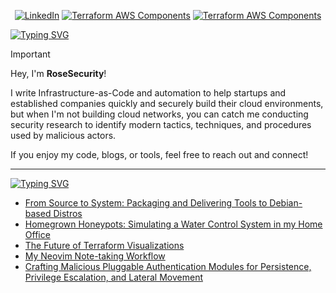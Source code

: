 <p align="center">
  <a href="https://www.linkedin.com/in/rosesecurity" title="LinkedIn"><img src="https://img.shields.io/badge/LinkedIn-blue.svg?style=for-the-badge" alt="LinkedIn"></a>
  <a href="https://github.com/cloudposse/terraform-aws-components" title="Terraform AWS Components"><img src="https://img.shields.io/badge/Terraform_AWS_Components-5C4EE6.svg?style=for-the-badge" alt="Terraform AWS Components"></a>
  <a href="https://rosesecurity.dev/" title="Development Blog"><img
src="https://img.shields.io/badge/Development_Blog-1d1d1d.svg?style=for-the-badge" alt="Terraform AWS Components"></a>
</p>

[![Typing SVG](https://readme-typing-svg.demolab.com?font=IBM+Plex+Mono&weight=500&size=30&duration=6000&pause=1000&color=F7F7F7&width=435&lines=About+Me%3A)](https://git.io/typing-svg)

> [!IMPORTANT]
> Hey, I'm **RoseSecurity**!
>
> I write Infrastructure-as-Code and automation to help startups and established companies quickly and securely build their cloud environments, but when I'm not building cloud networks, you can catch me conducting security research to identify modern tactics, techniques, and procedures used by malicious actors.
> 
> If you enjoy my code, blogs, or tools, feel free to reach out and connect!

---

[![Typing SVG](https://readme-typing-svg.demolab.com?font=IBM+Plex+Mono&weight=500&size=30&duration=6000&pause=1000&color=F7F7F7&width=435&lines=Security+Blog%3A)](https://git.io/typing-svg)

<!-- BLOG-POST-LIST:START -->
- [From Source to System: Packaging and Delivering Tools to Debian-based Distros](https://rosesecurity.dev/2024/09/15/from-source-to-system-on-debian)
- [Homegrown Honeypots: Simulating a Water Control System in my Home Office](https://rosesecurity.dev/2024/08/28/homegrown-honeypots)
- [The Future of Terraform Visualizations](https://rosesecurity.dev/2024/07/29/the-future-of-terraform-visualizations)
- [My Neovim Note-taking Workflow](https://rosesecurity.dev/2024/07/26/my-vim-note-taking-workflow)
- [Crafting Malicious Pluggable Authentication Modules for Persistence, Privilege Escalation, and Lateral Movement](https://rosesecurity.dev/2024/07/25/crafting-malicious-pluggable-authentication-modules)
<!-- BLOG-POST-LIST:END -->
